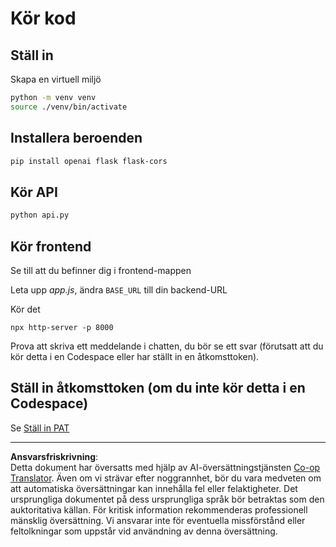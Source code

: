 <!--
CO_OP_TRANSLATOR_METADATA:
{
  "original_hash": "537f02a36d73db093cbb8b9b44867645",
  "translation_date": "2025-09-01T15:48:08+00:00",
  "source_file": "9-chat-project/solution/backend/python/README.md",
  "language_code": "sv"
}
-->
# Kör kod

## Ställ in

Skapa en virtuell miljö

```sh
python -m venv venv
source ./venv/bin/activate
```

## Installera beroenden

```sh
pip install openai flask flask-cors 
```

## Kör API

```sh
python api.py
```

## Kör frontend

Se till att du befinner dig i frontend-mappen

Leta upp *app.js*, ändra `BASE_URL` till din backend-URL

Kör det

```
npx http-server -p 8000
```

Prova att skriva ett meddelande i chatten, du bör se ett svar (förutsatt att du kör detta i en Codespace eller har ställt in en åtkomsttoken).

## Ställ in åtkomsttoken (om du inte kör detta i en Codespace)

Se [Ställ in PAT](https://docs.github.com/en/authentication/keeping-your-account-and-data-secure/managing-your-personal-access-tokens)

---

**Ansvarsfriskrivning**:  
Detta dokument har översatts med hjälp av AI-översättningstjänsten [Co-op Translator](https://github.com/Azure/co-op-translator). Även om vi strävar efter noggrannhet, bör du vara medveten om att automatiska översättningar kan innehålla fel eller felaktigheter. Det ursprungliga dokumentet på dess ursprungliga språk bör betraktas som den auktoritativa källan. För kritisk information rekommenderas professionell mänsklig översättning. Vi ansvarar inte för eventuella missförstånd eller feltolkningar som uppstår vid användning av denna översättning.